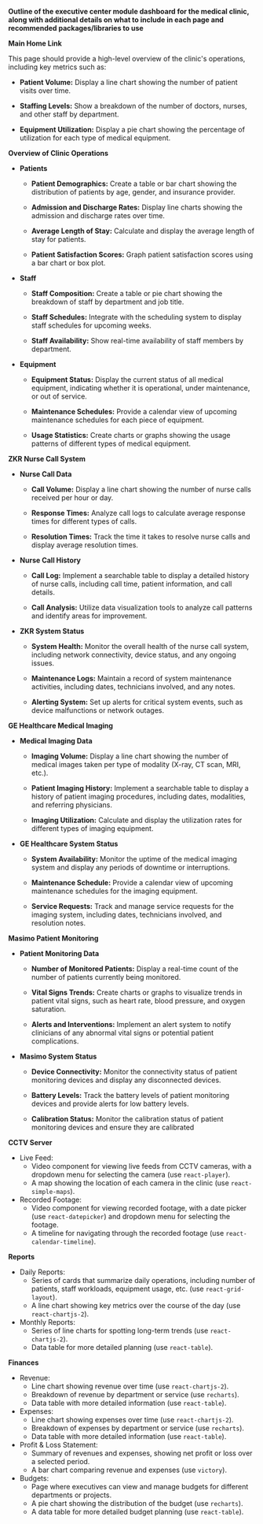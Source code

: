 **Outline of the executive center module dashboard for the medical clinic, along with additional details on what to include in each page and recommended packages/libraries to use**

**Main Home Link**

This page should provide a high-level overview of the clinic's operations, including key metrics such as:

* **Patient Volume:** Display a line chart showing the number of patient visits over time.

* **Staffing Levels:** Show a breakdown of the number of doctors, nurses, and other staff by department.

* **Equipment Utilization:** Display a pie chart showing the percentage of utilization for each type of medical equipment.

**Overview of Clinic Operations**

* **Patients**

  * **Patient Demographics:** Create a table or bar chart showing the distribution of patients by age, gender, and insurance provider.

  * **Admission and Discharge Rates:** Display line charts showing the admission and discharge rates over time.

  * **Average Length of Stay:** Calculate and display the average length of stay for patients.

  * **Patient Satisfaction Scores:** Graph patient satisfaction scores using a bar chart or box plot.

* **Staff**

  * **Staff Composition:** Create a table or pie chart showing the breakdown of staff by department and job title.

  * **Staff Schedules:** Integrate with the scheduling system to display staff schedules for upcoming weeks.

  * **Staff Availability:** Show real-time availability of staff members by department.

* **Equipment**

  * **Equipment Status:** Display the current status of all medical equipment, indicating whether it is operational, under maintenance, or out of service.

  * **Maintenance Schedules:** Provide a calendar view of upcoming maintenance schedules for each piece of equipment.

  * **Usage Statistics:** Create charts or graphs showing the usage patterns of different types of medical equipment.

**ZKR Nurse Call System**

* **Nurse Call Data**

  * **Call Volume:** Display a line chart showing the number of nurse calls received per hour or day.

  * **Response Times:** Analyze call logs to calculate average response times for different types of calls.

  * **Resolution Times:** Track the time it takes to resolve nurse calls and display average resolution times.

* **Nurse Call History**

  * **Call Log:** Implement a searchable table to display a detailed history of nurse calls, including call time, patient information, and call details.

  * **Call Analysis:** Utilize data visualization tools to analyze call patterns and identify areas for improvement.

* **ZKR System Status**

  * **System Health:** Monitor the overall health of the nurse call system, including network connectivity, device status, and any ongoing issues.

  * **Maintenance Logs:** Maintain a record of system maintenance activities, including dates, technicians involved, and any notes.

  * **Alerting System:** Set up alerts for critical system events, such as device malfunctions or network outages.

**GE Healthcare Medical Imaging**

* **Medical Imaging Data**

  * **Imaging Volume:** Display a line chart showing the number of medical images taken per type of modality (X-ray, CT scan, MRI, etc.).

  * **Patient Imaging History:** Implement a searchable table to display a history of patient imaging procedures, including dates, modalities, and referring physicians.

  * **Imaging Utilization:** Calculate and display the utilization rates for different types of imaging equipment.

* **GE Healthcare System Status**

  * **System Availability:** Monitor the uptime of the medical imaging system and display any periods of downtime or interruptions.

  * **Maintenance Schedule:** Provide a calendar view of upcoming maintenance schedules for the imaging equipment.

  * **Service Requests:** Track and manage service requests for the imaging system, including dates, technicians involved, and resolution notes.

**Masimo Patient Monitoring**

* **Patient Monitoring Data**

  * **Number of Monitored Patients:** Display a real-time count of the number of patients currently being monitored.

  * **Vital Signs Trends:** Create charts or graphs to visualize trends in patient vital signs, such as heart rate, blood pressure, and oxygen saturation.

  * **Alerts and Interventions:** Implement an alert system to notify clinicians of any abnormal vital signs or potential patient complications.

* **Masimo System Status**

  * **Device Connectivity:** Monitor the connectivity status of patient monitoring devices and display any disconnected devices.

  * **Battery Levels:** Track the battery levels of patient monitoring devices and provide alerts for low battery levels.

  * **Calibration Status:** Monitor the calibration status of patient monitoring devices and ensure they are calibrated

**CCTV Server**
   - Live Feed: 
     - Video component for viewing live feeds from CCTV cameras, with a dropdown menu for selecting the camera (use `react-player`).
     - A map showing the location of each camera in the clinic (use `react-simple-maps`).
   - Recorded Footage: 
     - Video component for viewing recorded footage, with a date picker (use `react-datepicker`) and dropdown menu for selecting the footage.
     - A timeline for navigating through the recorded footage (use `react-calendar-timeline`).

 **Reports**
   - Daily Reports: 
     - Series of cards that summarize daily operations, including number of patients, staff workloads, equipment usage, etc. (use `react-grid-layout`).
     - A line chart showing key metrics over the course of the day (use `react-chartjs-2`).
   - Monthly Reports: 
     - Series of line charts for spotting long-term trends (use `react-chartjs-2`).
     - Data table for more detailed planning (use `react-table`).

 **Finances**
   - Revenue: 
     - Line chart showing revenue over time (use `react-chartjs-2`).
     - Breakdown of revenue by department or service (use `recharts`).
     - Data table with more detailed information (use `react-table`).
   - Expenses: 
     - Line chart showing expenses over time (use `react-chartjs-2`).
     - Breakdown of expenses by department or service (use `recharts`).
     - Data table with more detailed information (use `react-table`).
   - Profit & Loss Statement: 
     - Summary of revenues and expenses, showing net profit or loss over a selected period.
     - A bar chart comparing revenue and expenses (use `victory`).
   - Budgets: 
     - Page where executives can view and manage budgets for different departments or projects.
     - A pie chart showing the distribution of the budget (use `recharts`).
     - A data table for more detailed budget planning (use `react-table`).